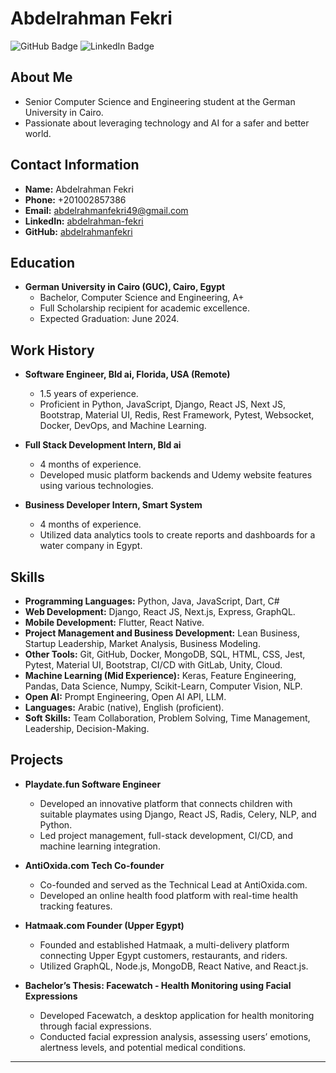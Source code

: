 # Abdelrahman Fekri
![GitHub Badge](https://img.shields.io/badge/GitHub-abdelrahmanfekri-blue?style=flat-square&logo=github)
![LinkedIn Badge](https://img.shields.io/badge/LinkedIn-abdelrahman--fekri-blue?style=flat-square&logo=linkedin)

## About Me
- Senior Computer Science and Engineering student at the German University in Cairo.
- Passionate about leveraging technology and AI for a safer and better world.

## Contact Information
- **Name:** Abdelrahman Fekri
- **Phone:** +201002857386
- **Email:** abdelrahmanfekri49@gmail.com
- **LinkedIn:** [abdelrahman-fekri](https://www.linkedin.com/in/abdelrahman-fekri/)
- **GitHub:** [abdelrahmanfekri](https://github.com/abdelrahmanfekri)

## Education
- **German University in Cairo (GUC), Cairo, Egypt**
  - Bachelor, Computer Science and Engineering, A+
  - Full Scholarship recipient for academic excellence.
  - Expected Graduation: June 2024.

## Work History
- **Software Engineer, Bld ai, Florida, USA (Remote)**
  - 1.5 years of experience.
  - Proficient in Python, JavaScript, Django, React JS, Next JS, Bootstrap, Material UI, Redis, Rest Framework, Pytest, Websocket, Docker, DevOps, and Machine Learning.

- **Full Stack Development Intern, Bld ai**
  - 4 months of experience.
  - Developed music platform backends and Udemy website features using various technologies.

- **Business Developer Intern, Smart System**
  - 4 months of experience.
  - Utilized data analytics tools to create reports and dashboards for a water company in Egypt.

## Skills
- **Programming Languages:** Python, Java, JavaScript, Dart, C#
- **Web Development:** Django, React JS, Next.js, Express, GraphQL.
- **Mobile Development:** Flutter, React Native.
- **Project Management and Business Development:** Lean Business, Startup Leadership, Market Analysis, Business Modeling.
- **Other Tools:** Git, GitHub, Docker, MongoDB, SQL, HTML, CSS, Jest, Pytest, Material UI, Bootstrap, CI/CD with GitLab, Unity, Cloud.
- **Machine Learning (Mid Experience):** Keras, Feature Engineering, Pandas, Data Science, Numpy, Scikit-Learn, Computer Vision, NLP.
- **Open AI:** Prompt Engineering, Open AI API, LLM.
- **Languages:** Arabic (native), English (proficient).
- **Soft Skills:** Team Collaboration, Problem Solving, Time Management, Leadership, Decision-Making.

## Projects
- **Playdate.fun Software Engineer**
  - Developed an innovative platform that connects children with suitable playmates using Django, React JS, Radis, Celery, NLP, and Python.
  - Led project management, full-stack development, CI/CD, and machine learning integration.

- **AntiOxida.com Tech Co-founder**
  - Co-founded and served as the Technical Lead at AntiOxida.com.
  - Developed an online health food platform with real-time health tracking features.

- **Hatmaak.com Founder (Upper Egypt)**
  - Founded and established Hatmaak, a multi-delivery platform connecting Upper Egypt customers, restaurants, and riders.
  - Utilized GraphQL, Node.js, MongoDB, React Native, and React.js.

- **Bachelor’s Thesis: Facewatch - Health Monitoring using Facial Expressions**
  - Developed Facewatch, a desktop application for health monitoring through facial expressions.
  - Conducted facial expression analysis, assessing users’ emotions, alertness levels, and potential medical conditions.

---
